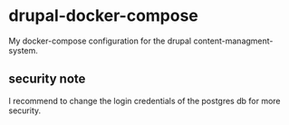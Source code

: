 # drupal-docker-compose
My docker-compose configuration for the drupal content-managment-system.

## security note
I recommend to change the login credentials of the postgres db for more security.
